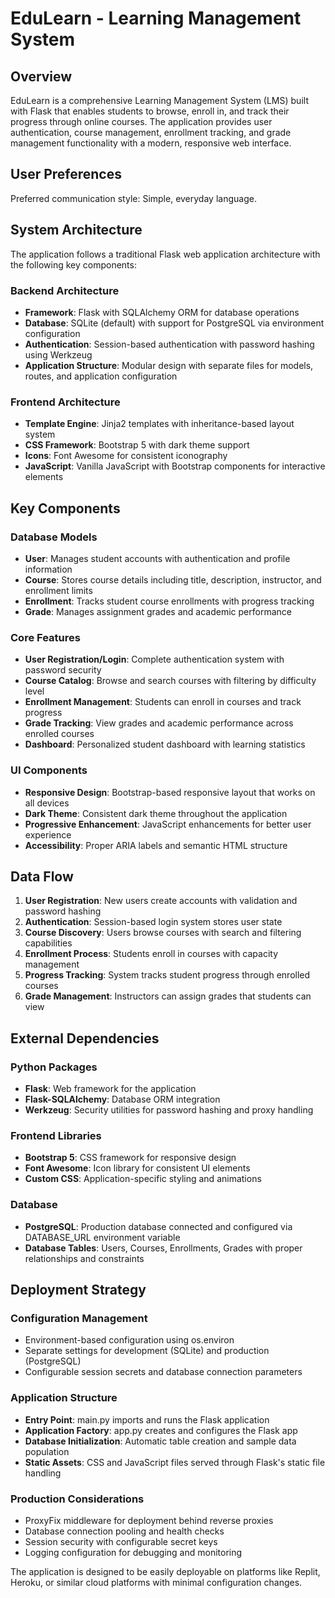 # EduLearn - Learning Management System

## Overview

EduLearn is a comprehensive Learning Management System (LMS) built with Flask that enables students to browse, enroll in, and track their progress through online courses. The application provides user authentication, course management, enrollment tracking, and grade management functionality with a modern, responsive web interface.

## User Preferences

Preferred communication style: Simple, everyday language.

## System Architecture

The application follows a traditional Flask web application architecture with the following key components:

### Backend Architecture
- **Framework**: Flask with SQLAlchemy ORM for database operations
- **Database**: SQLite (default) with support for PostgreSQL via environment configuration
- **Authentication**: Session-based authentication with password hashing using Werkzeug
- **Application Structure**: Modular design with separate files for models, routes, and application configuration

### Frontend Architecture
- **Template Engine**: Jinja2 templates with inheritance-based layout system
- **CSS Framework**: Bootstrap 5 with dark theme support
- **Icons**: Font Awesome for consistent iconography
- **JavaScript**: Vanilla JavaScript with Bootstrap components for interactive elements

## Key Components

### Database Models
- **User**: Manages student accounts with authentication and profile information
- **Course**: Stores course details including title, description, instructor, and enrollment limits
- **Enrollment**: Tracks student course enrollments with progress tracking
- **Grade**: Manages assignment grades and academic performance

### Core Features
- **User Registration/Login**: Complete authentication system with password security
- **Course Catalog**: Browse and search courses with filtering by difficulty level
- **Enrollment Management**: Students can enroll in courses and track progress
- **Grade Tracking**: View grades and academic performance across enrolled courses
- **Dashboard**: Personalized student dashboard with learning statistics

### UI Components
- **Responsive Design**: Bootstrap-based responsive layout that works on all devices
- **Dark Theme**: Consistent dark theme throughout the application
- **Progressive Enhancement**: JavaScript enhancements for better user experience
- **Accessibility**: Proper ARIA labels and semantic HTML structure

## Data Flow

1. **User Registration**: New users create accounts with validation and password hashing
2. **Authentication**: Session-based login system stores user state
3. **Course Discovery**: Users browse courses with search and filtering capabilities
4. **Enrollment Process**: Students enroll in courses with capacity management
5. **Progress Tracking**: System tracks student progress through enrolled courses
6. **Grade Management**: Instructors can assign grades that students can view

## External Dependencies

### Python Packages
- **Flask**: Web framework for the application
- **Flask-SQLAlchemy**: Database ORM integration
- **Werkzeug**: Security utilities for password hashing and proxy handling

### Frontend Libraries
- **Bootstrap 5**: CSS framework for responsive design
- **Font Awesome**: Icon library for consistent UI elements
- **Custom CSS**: Application-specific styling and animations

### Database
- **PostgreSQL**: Production database connected and configured via DATABASE_URL environment variable
- **Database Tables**: Users, Courses, Enrollments, Grades with proper relationships and constraints

## Deployment Strategy

### Configuration Management
- Environment-based configuration using os.environ
- Separate settings for development (SQLite) and production (PostgreSQL)
- Configurable session secrets and database connection parameters

### Application Structure
- **Entry Point**: main.py imports and runs the Flask application
- **Application Factory**: app.py creates and configures the Flask app
- **Database Initialization**: Automatic table creation and sample data population
- **Static Assets**: CSS and JavaScript files served through Flask's static file handling

### Production Considerations
- ProxyFix middleware for deployment behind reverse proxies
- Database connection pooling and health checks
- Session security with configurable secret keys
- Logging configuration for debugging and monitoring

The application is designed to be easily deployable on platforms like Replit, Heroku, or similar cloud platforms with minimal configuration changes.